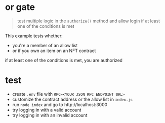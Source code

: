 # or gate

> test multiple logic in the `authorize()` method and allow login if at least one of the conditions is met

This example tests whether:

- you're a member of an allow list
- or if you own an item on an NFT contract

if at least one of the conditions is met, you are authorized

# test

- create `.env` file with `RPC=<YOUR JSON RPC ENDPOINT URL>`
- customize the contract address or the allow list in `index.js`
- run `node index` and go to http://localhost:3000
- try logging in with a valid account
- try logging in with an invalid account
